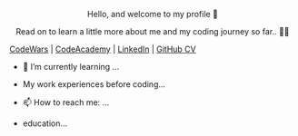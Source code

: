 <p align="center">Hello, and welcome to my profile  👋</p>

<p align="center">Read on to learn a little more about me and my coding journey so far.. 👨‍💻</p>

[CodeWars](https://www.codewars.com/users/Ollie__B) | [CodeAcademy](https://www.codecademy.com/profiles/Ollie__B) | [LinkedIn](https://www.linkedin.com/in/oliver-beck-a09077115/) | [GitHub CV](...)

- 🌱 I’m currently learning ...

- My work experiences before coding...

- 📫 How to reach me: ...

- education...

